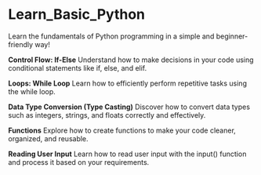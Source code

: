 # Learn_Basic_Python
Learn the fundamentals of Python programming in a simple and beginner-friendly way!

**Control Flow: If-Else**
Understand how to make decisions in your code using conditional statements like if, else, and elif.

**Loops: While Loop**
Learn how to efficiently perform repetitive tasks using the while loop.

**Data Type Conversion (Type Casting)**
Discover how to convert data types such as integers, strings, and floats correctly and effectively.

**Functions**
Explore how to create functions to make your code cleaner, organized, and reusable.

**Reading User Input**
Learn how to read user input with the input() function and process it based on your requirements.

